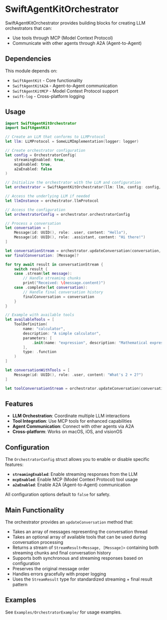 # SwiftAgentKitOrchestrator

SwiftAgentKitOrchestrator provides building blocks for creating LLM orchestrators that can:

- Use tools through MCP (Model Context Protocol)
- Communicate with other agents through A2A (Agent-to-Agent)

## Dependencies

This module depends on:
- `SwiftAgentKit` - Core functionality
- `SwiftAgentKitA2A` - Agent-to-Agent communication
- `SwiftAgentKitMCP` - Model Context Protocol support
- `swift-log` - Cross-platform logging

## Usage

```swift
import SwiftAgentKitOrchestrator
import SwiftAgentKit

// Create an LLM that conforms to LLMProtocol
let llm: LLMProtocol = SomeLLMImplementation(logger: logger)

// Create orchestrator configuration
let config = OrchestratorConfig(
    streamingEnabled: true,
    mcpEnabled: true,
    a2aEnabled: false
)

// Initialize the orchestrator with the LLM and configuration
let orchestrator = SwiftAgentKitOrchestrator(llm: llm, config: config, logger: logger)

// Access the underlying LLM if needed
let llmInstance = orchestrator.llmProtocol

// Access the configuration
let orchestratorConfig = orchestrator.orchestratorConfig

// Process a conversation
let conversation = [
    Message(id: UUID(), role: .user, content: "Hello"),
    Message(id: UUID(), role: .assistant, content: "Hi there!")
]

let conversationStream = orchestrator.updateConversation(conversation, availableTools: [])
var finalConversation: [Message]?

for try await result in conversationStream {
    switch result {
    case .stream(let message):
        // Handle streaming chunks
        print("Received: \(message.content)")
    case .complete(let conversation):
        // Handle final conversation history
        finalConversation = conversation
    }
}

// Example with available tools
let availableTools = [
    ToolDefinition(
        name: "calculator",
        description: "A simple calculator",
        parameters: [
            .init(name: "expression", description: "Mathematical expression", type: "string", required: true)
        ],
        type: .function
    )
]

let conversationWithTools = [
    Message(id: UUID(), role: .user, content: "What's 2 + 2?")
]

let toolConversationStream = orchestrator.updateConversation(conversationWithTools, availableTools: availableTools)
```

## Features

- **LLM Orchestration**: Coordinate multiple LLM interactions
- **Tool Integration**: Use MCP tools for enhanced capabilities
- **Agent Communication**: Connect with other agents via A2A
- **Cross-platform**: Works on macOS, iOS, and visionOS

## Configuration

The `OrchestratorConfig` struct allows you to enable or disable specific features:

- **`streamingEnabled`**: Enable streaming responses from the LLM
- **`mcpEnabled`**: Enable MCP (Model Context Protocol) tool usage
- **`a2aEnabled`**: Enable A2A (Agent-to-Agent) communication

All configuration options default to `false` for safety.

## Main Functionality

The orchestrator provides an `updateConversation` method that:

- Takes an array of messages representing the conversation thread
- Takes an optional array of available tools that can be used during conversation processing
- Returns a stream of `StreamResult<Message, [Message]>` containing both streaming chunks and final conversation history
- Supports both synchronous and streaming responses based on configuration
- Preserves the original message order
- Handles errors gracefully with proper logging
- Uses the `StreamResult` type for standardized streaming + final result pattern

## Examples

See `Examples/OrchestratorExample/` for usage examples. 